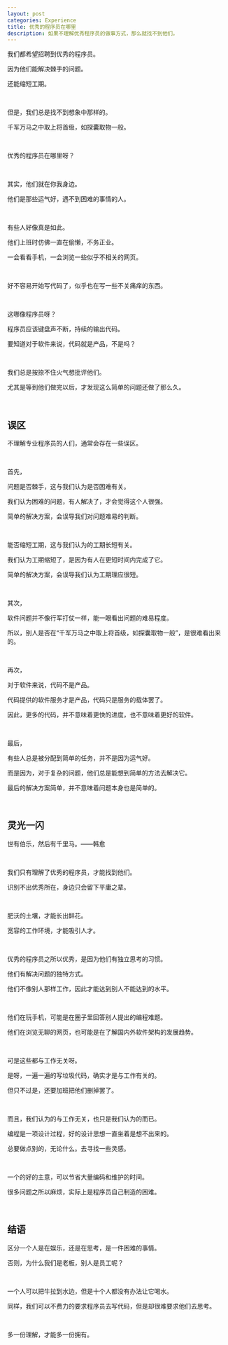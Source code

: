```yaml
---
layout: post
categories: Experience
title: 优秀的程序员在哪里
description: 如果不理解优秀程序员的做事方式，那么就找不到他们。
---
```


我们都希望招聘到优秀的程序员。

因为他们能解决棘手的问题。

还能缩短工期。

<br/>

但是，我们总是找不到想象中那样的。

千军万马之中取上将首级，如探囊取物一般。

<br/>

优秀的程序员在哪里呀？

<br/>

其实，他们就在你我身边。

他们是那些运气好，遇不到困难的事情的人。

<br/>

有些人好像真是如此。

他们上班时仿佛一直在偷懒，不务正业。

一会看看手机，一会浏览一些似乎不相关的网页。

<br/>

好不容易开始写代码了，似乎也在写一些不关痛痒的东西。

<br/>

这哪像程序员呀？

程序员应该键盘声不断，持续的输出代码。

要知道对于软件来说，代码就是产品，不是吗？

<br/>

我们总是按捺不住火气想批评他们。

尤其是等到他们做完以后，才发现这么简单的问题还做了那么久。

<br/>

## **误区**

不理解专业程序员的人们，通常会存在一些误区。

<br/>

首先，

问题是否棘手，这与我们认为是否困难有关。

我们认为困难的问题，有人解决了，才会觉得这个人很强。

简单的解决方案，会误导我们对问题难易的判断。

<br/>

能否缩短工期，这与我们认为的工期长短有关。

我们认为工期缩短了，是因为有人在更短时间内完成了它。

简单的解决方案，会误导我们认为工期理应很短。

<br/>

其次，

软件问题并不像行军打仗一样，能一眼看出问题的难易程度。

所以，别人是否在“千军万马之中取上将首级，如探囊取物一般”，是很难看出来的。

<br/>

再次，

对于软件来说，代码不是产品。

代码提供的软件服务才是产品，代码只是服务的载体罢了。

因此，更多的代码，并不意味着更快的进度，也不意味着更好的软件。

<br/>

最后，

有些人总是被分配到简单的任务，并不是因为运气好。

而是因为，对于复杂的问题，他们总是能想到简单的方法去解决它。

最后的解决方案简单，并不意味着问题本身也是简单的。

<br/>

## **灵光一闪**

世有伯乐，然后有千里马。——韩愈

<br/>

我们只有理解了优秀的程序员，才能找到他们。

识别不出优秀所在，身边只会留下平庸之辈。

<br/>

肥沃的土壤，才能长出鲜花。

宽容的工作环境，才能吸引人才。

<br/>

优秀的程序员之所以优秀，是因为他们有独立思考的习惯。

他们有解决问题的独特方式。

他们不像别人那样工作，因此才能达到别人不能达到的水平。

<br/>

他们在玩手机，可能是在圈子里回答别人提出的编程难题。

他们在浏览无聊的网页，也可能是在了解国内外软件架构的发展趋势。

<br/>

可是这些都与工作无关呀。

是呀，一遍一遍的写垃圾代码，确实才是与工作有关的。

但只不过是，还要加班把他们删掉罢了。

<br/>

而且，我们认为的与工作无关，也只是我们认为的而已。

编程是一项设计过程，好的设计思想一直坐着是想不出来的。

总要做点别的，无论什么。去寻找一些灵感。

<br/>

一个的好的主意，可以节省大量编码和维护的时间。

很多问题之所以麻烦，实际上是程序员自己制造的困难。

<br/>

## **结语**

区分一个人是在娱乐，还是在思考，是一件困难的事情。

否则，为什么我们是老板，别人是员工呢？

<br/>

一个人可以把牛拉到水边，但是十个人都没有办法让它喝水。

同样，我们可以不费力的要求程序员去写代码，但是却很难要求他们去思考。

<br/>

多一份理解，才能多一份拥有。











